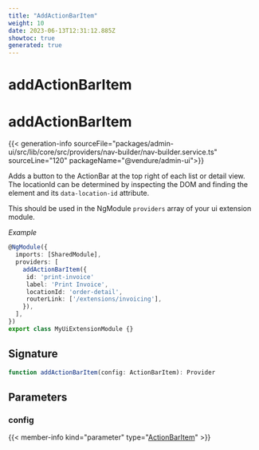 ```yaml
---
title: "AddActionBarItem"
weight: 10
date: 2023-06-13T12:31:12.885Z
showtoc: true
generated: true
---
```

<!-- This file was generated from the Vendure source. Do not modify. Instead, re-run the "docs:build" script -->

# addActionBarItem
<div class="symbol">


# addActionBarItem

{{< generation-info sourceFile="packages/admin-ui/src/lib/core/src/providers/nav-builder/nav-builder.service.ts" sourceLine="120" packageName="@vendure/admin-ui">}}

Adds a button to the ActionBar at the top right of each list or detail view. The locationId can
be determined by inspecting the DOM and finding the <vdr-action-bar> element and its
`data-location-id` attribute.

This should be used in the NgModule `providers` array of your ui extension module.

*Example*

```TypeScript
@NgModule({
  imports: [SharedModule],
  providers: [
    addActionBarItem({
     id: 'print-invoice'
     label: 'Print Invoice',
     locationId: 'order-detail',
     routerLink: ['/extensions/invoicing'],
    }),
  ],
})
export class MyUiExtensionModule {}
```

## Signature

```TypeScript
function addActionBarItem(config: ActionBarItem): Provider
```
## Parameters

### config

{{< member-info kind="parameter" type="<a href='/admin-ui-api/action-bar/action-bar-item#actionbaritem'>ActionBarItem</a>" >}}

</div>
